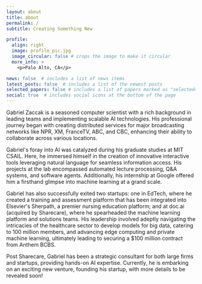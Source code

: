 ```yaml
---
layout: about
title: about
permalink: /
subtitle: Creating Something New

profile:
  align: right
  image: profile_pic.jpg
  image_circular: false # crops the image to make it circular
  more_info: >
    <p>Palo Alto, CA</p>

news: false  # includes a list of news items
latest_posts: false  # includes a list of the newest posts
selected_papers: false # includes a list of papers marked as "selected={true}"
social: true  # includes social icons at the bottom of the page
---
```


Gabriel Zaccak is a seasoned computer scientist with a rich background in leading teams and implementing scalable AI technologies. His professional journey began with creating distributed services for major broadcasting networks like NPR, XM, FranceTV, ABC, and CBC, enhancing their ability to collaborate across various locations.

Gabriel's foray into AI was catalyzed during his graduate studies at MIT CSAIL. Here, he immersed himself in the creation of innovative interactive tools leveraging natural language for seamless information access. His projects at the lab encompassed automated lecture processing, Q&A systems, and software agents. Additionally, his internship at Google offered him a firsthand glimpse into machine learning at a grand scale.

Gabriel has also successfully exited two startups: one in EdTech, where he created a training and assessment platform that has been integrated into Elsevier's Sherpath, a premier nursing education platform; and at doc.ai (acquired by Sharecare), where he spearheaded the machine learning platform and solutions teams. His leadership involved adeptly navigating the intricacies of the healthcare sector to develop models for big data, catering to 100 million members, and advancing edge computing and private machine learning, ultimately leading to securing a $100 million contract from Anthem BCBS.

Post Sharecare, Gabriel has been a strategic consultant for both large firms and startups, providing hands-on AI expertise. Currently, he is embarking on an exciting new venture, founding his startup, with more details to be revealed soon!


<!-- Write your biography here. Tell the world about yourself. Link to your favorite [subreddit](http://reddit.com). You can put a picture in, too. The code is already in, just name your picture `prof_pic.jpg` and put it in the `img/` folder.

Put your address / P.O. box / other info right below your picture. You can also disable any of these elements by editing `profile` property of the YAML header of your `_pages/about.md`. Edit `_bibliography/papers.bib` and Jekyll will render your [publications page](/al-folio/publications/) automatically.

Link to your social media connections, too. This theme is set up to use [Font Awesome icons](https://fontawesome.com/) and [Academicons](https://jpswalsh.github.io/academicons/), like the ones below. Add your Facebook, Twitter, LinkedIn, Google Scholar, or just disable all of them. -->
